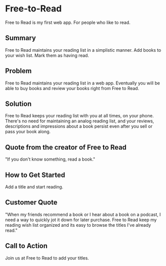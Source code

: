 # Free-to-Read
Free to Read is my first web app. For people who like to read.


## Summary ##
  Free to Read maintains your reading list in a simplistic manner. Add books to your wish list. Mark them as having read.

## Problem ##
  Free to Read maintains your reading list in a web app. Eventually you will be able to buy books and review your books right from Free to Read.

## Solution ##
  Free to Read keeps your reading list with you at all times, on your phone. There's no need for maintaining an analog reading list, and your reviews, descriptions and impressions about a book persist even after you sell or pass your book along.

## Quote from the creator of Free to Read ##
  "If you don't know something, read a book."

## How to Get Started ##
  Add a title and start reading.

## Customer Quote ##
  "When my friends recommend a book or I hear about a book on a podcast, I need a way to quickly jot it down for later purchase. Free to Read keep my reading wish list organized and its easy to browse the titles I've already read."

## Call to Action ##
  Join us at Free to Read to add your titles.

